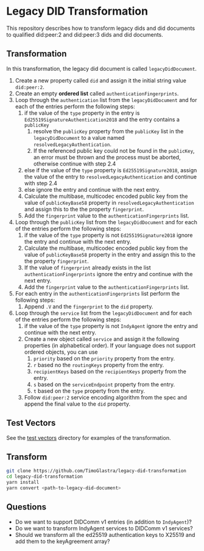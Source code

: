 # Legacy DID Transformation

This repository describes how to transform legacy dids and did documents to qualified did:peer:2 and did:peer:3 dids and did documents.

## Transformation

In this transformation, the legacy did document is called `legacyDidDocument`.

1. Create a new property called `did` and assign it the initial string value `did:peer:2`.
2. Create an empty **ordered list** called `authenticationFingerprints`.
3. Loop through the `authentication` list from the `legacyDidDocument` and for each of the entries perform the following steps:
   1. if the value of the `type` property in the entry is `Ed25519SignatureAuthentication2018` and the entry contains a `publicKey`
      1. resolve the `publicKey` property from the `publicKey` list in the `legacyDidDocument` to a value named `resolvedLegacyAuthentication`.
      2. If the referenced public key could not be found in the `publicKey`, an error must be thrown and the process must be aborted, otherwise continue with step 2.4
   2. else if the value of the `type` property is `Ed25519Signature2018`, assign the value of the entry to `resolvedLegacyAuthentication` and continue with step 2.4
   3. else ignore the entry and continue with the next entry.
   4. Calculate the multibase, multicodec encoded public key from the value of `publicKeyBase58` property in `resolvedLegacyAuthentication` and assign this to the the property `fingerprint`.
   5. Add the `fingerprint` value to the `authenticationFingerprints` list.
4. Loop through the `publicKey` list from the `legacyDidDocument` and for each of the entries perform the following steps:
   1. if the value of the `type` property is not `Ed25519Signature2018` ignore the entry and continue with the next entry.
   2. Calculate the multibase, multicodec encoded public key from the value of `publicKeyBase58` property in the entry and assign this to the the property `fingerprint`.
   3. If the value of `fingerprint` already exists in the list `authenticationFingerprints` ignore the entry and continue with the next entry.
   4. Add the `fingerprint` value to the `authenticationFingerprints` list.
5. For each entry in the `authenticationFingerprints` list perform the following steps:
   1. Append `.V` and the `fingerprint` to the `did` property.
6. Loop through the `service` list from the `legacyDidDocument` and for each of the entries perform the following steps:
   1. if the value of the `type` property is not `IndyAgent` ignore the entry and continue with the next entry.
   2. Create a new object called `service` and assign it the following properties (in alphabetical order). If your language does not support ordered objects, you can use
      1. `priority` based on the `priority` property from the entry.
      2. `r` based no the `routingKeys` property from the entry.
      3. `recipientKeys` based on the `recipientKeys` property from the entry.
      4. `s` based on the `serviceEndpoint` property from the entry.
      5. `t` based on the `type` property from the entry.
   3. Follow `did:peer:2` service encoding algorithm from the spec and append the final value to the `did` property.

## Test Vectors

See the [test vectors](./test-vectors) directory for examples of the transformation.

## Transform

```sh
git clone https://github.com/TimoGlastra/legacy-did-transformation
cd legacy-did-transformation
yarn install
yarn convert <path-to-legacy-did-document>
```

## Questions

- Do we want to support DIDComm v1 entries (in addition to `IndyAgent`)?
- Do we want to transform IndyAgent services to DIDComm v1 services?
- Should we transform all the ed25519 authentication keys to X25519 and add them to the keyAgreement array?
